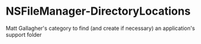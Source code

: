NSFileManager-DirectoryLocations
================================

Matt Gallagher&#39;s category to find (and create if necessary) an application&#39;s support folder